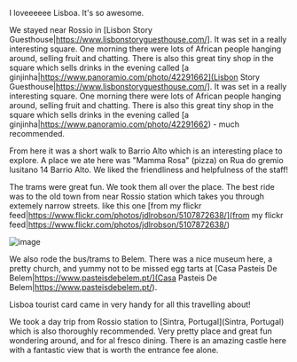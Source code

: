I loveeeeee Lisboa. It's so awesome.

We stayed near Rossio in [Lisbon Story Guesthouse|https://www.lisbonstoryguesthouse.com/]. It was set in a really interesting square. One morning there were lots of African people hanging around, selling fruit and chatting. There is also this great tiny shop in the square which sells drinks in the evening called [a ginjinha|https://www.panoramio.com/photo/42291662](Lisbon Story Guesthouse|https://www.lisbonstoryguesthouse.com/]. It was set in a really interesting square. One morning there were lots of African people hanging around, selling fruit and chatting. There is also this great tiny shop in the square which sells drinks in the evening called [a ginjinha|https://www.panoramio.com/photo/42291662) - much recommended.

From here it was a short walk to Barrio Alto which is an interesting place to explore. A place we ate here was "Mamma Rosa" (pizza) on Rua do gremio lusitano 14 Barrio Alto. We liked the friendliness and helpfulness of the staff!

The trams were great fun. We took them all over the place.
The best ride was to the old town from near Rossio station which takes you through extemely narrow streets. like this one [from my flickr feed|https://www.flickr.com/photos/jdlrobson/5107872638/](from my flickr feed|https://www.flickr.com/photos/jdlrobson/5107872638/)

![image](https://farm2.static.flickr.com/1435/5107872638_9bca154ea2.jpg)

We also rode the bus/trams to Belem. There was a nice museum here, a pretty church, and yummy not to be missed egg tarts at [Casa Pasteis De Belem|https://www.pasteisdebelem.pt/](Casa Pasteis De Belem|https://www.pasteisdebelem.pt/).

Lisboa tourist card came in very handy for all this travelling about!

We took a day trip from Rossio station to [Sintra, Portugal](Sintra, Portugal) which is also thoroughly recommended. Very pretty place and great fun wondering around, and for al fresco dining. There is an amazing castle here with a fantastic view that is worth the entrance fee alone.

